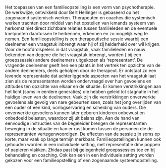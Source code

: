 Het toepassen van een familieopstelling is een vorm van psychotherapie. De werkwijze, ontwikkeld door Bert Hellinger is gebaseerd op het zogenaamd systemisch werken. Therapeuten en coaches die systemisch werken trachten door middel van het opstellen van iemands systeem van herkomst niet direct zichtbare relaties tussen familieleden en de eventuele knelpunten daartussen te herkennen, erkennen en zo mogelijk weg te nemen. 
Een familieopstelling is een therapeutische sessie waarbij een deelnemer een vraagstuk inbrengt waar hij of zij helderheid over wil krijgen. Voor de hoofdrolspelers in dat vraagstuk, vaak familieleden en nauw bekenden van degene die het vraagstuk inbrengt, worden ( bij een groepssessie) andere deelnemers uitgekozen als ‘representant’. De vragende deelnemer geeft hen een plaats in het vertrek ten opzichte van de andere deelnemers, deels geholpen door de therapeut. 
Er ontstaat zo een levende representatie dat achterliggende aspecten van het vraagstuk laat zien als de representanten worden ondervraagd over hun gevoelens en attitudes ten opzichte van elkaar en de situatie. Er komen verstrikkingen aan het licht (soms in eerdere generaties) die hebben geleid tot stagnatie in het huidige leven van de deelnemer. Vaak zijn die verstrikkingen onverwerkte gevoelens als gevolg van nare gebeurtenissen, zoals het jong overlijden van een ouder of een kind, oorlogservaring en scheiding van ouders. Die onverwerkte gevoelens kunnen later geboren kinderen onbewust en onbedoeld belasten, waardoor zij uit balans zijn. Aan de hand van eenvoudige instructies van de begeleider brengen de representanten beweging in de situatie en kan er rust komen tussen de personen die de representanten vertegenwoordigen. De effecten van de sessie zijn soms op korte, maar vaak op lange termijn merkbaar.
Familieopstellingen kunnen ook gehouden worden in een individuele setting, met representatie dmv poppen of papieren vlakken. 
Zhidao past bij gelegenheid groepssessies toe en bij behandeling en coaching. Ook kan een in een individuele setting worden gekozen voor een familieopstelling of een zogenaamde systeemopstelling.
